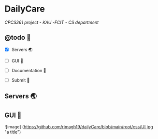 # DailyCare

_CPCS361 project - KAU -FCIT - CS department_


## @todo :pushpin:
- [x] Servers :earth_asia:
- [ ] GUI :iphone:
- [ ] Documentation :page_with_curl:
- [ ] Submit :tada:



## Servers :earth_asia:

## GUI :iphone:
![image] (https://github.com/rimagh19/dailyCare/blob/main/root/css/UI.jpg "a title")
